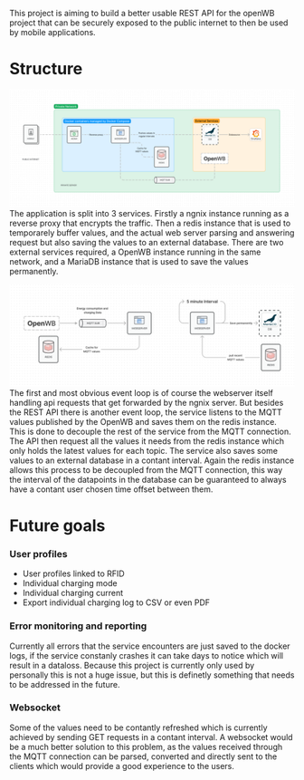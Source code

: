 This project is aiming to build a better usable REST API for the openWB project that can be securely exposed to the public internet to then be used by mobile applications.

# Structure

![Diagram1](./assets/Diagram_1.png)
The application is split into 3 services. Firstly a ngnix instance running as a reverse proxy that encrypts the traffic. Then a redis instance that is used to temporarely buffer values, and the actual web server parsing and answering request but also saving the values to an external database. There are two external services required, a OpenWB instance running in the same network, and a MariaDB instance that is used to save the values permanently.

![Diagram2](./assets/Diagram_2.png)
The first and most obvious event loop is of course the webserver itself handling api requests that get forwarded by the ngnix server. But besides the REST API there is another event loop, the service listens to the MQTT values published by the OpenWB and saves them on the redis instance. This is done to decouple the rest of the service from the MQTT connection. The API then request all the values it needs from the redis instance which only holds the latest values for each topic. The service also saves some values to an external database in a contant interval. Again the redis instance allows this process to be decoupled from the MQTT connection, this way the interval of the datapoints in the database can be guaranteed to always have a contant user chosen time offset between them.

# Future goals

### User profiles

-   User profiles linked to RFID
-   Individual charging mode
-   Individual charging current
-   Export individual charging log to CSV or even PDF

### Error monitoring and reporting

Currently all errors that the service encounters are just saved to the docker logs, if the service constanly crashes it can take days to notice which will result in a dataloss. Because this project is currently only used by personally this is not a huge issue, but this is definetly something that needs to be addressed in the future.

### Websocket

Some of the values need to be contantly refreshed which is currently achieved by sending GET requests in a contant interval. A websocket would be a much better solution to this problem, as the values received through the MQTT connection can be parsed, converted and directly sent to the clients which would provide a good experience to the users.
